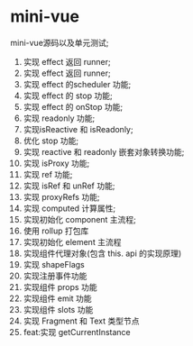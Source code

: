 # mini-vue
mini-vue源码以及单元测试;
1. 实现 effect 返回 runner;
2. 实现 effect 返回 runner;
3. 实现 effect 的scheduler 功能;
4. 实现 effect 的 stop 功能;
5. 实现 effect 的 onStop 功能;
6. 实现 readonly 功能;
7. 实现isReactive 和 isReadonly;
8. 优化 stop 功能;
9. 实现 reactive 和 readonly 嵌套对象转换功能;
10. 实现 isProxy 功能;
11. 实现 ref 功能;
12. 实现 isRef 和 unRef 功能;
13. 实现 proxyRefs 功能;
14. 实现 computed 计算属性;
15. 实现初始化 component 主流程;
16. 使用 rollup 打包库
17. 实现初始化 element 主流程
18. 实现组件代理对象(包含 this. api 的实现原理)
19. 实现 shapeFlags  
20. 实现注册事件功能 
21. 实现组件 props 功能
22. 实现组件 emit 功能
23. 实现组件 slots 功能
24. 实现 Fragment 和 Text 类型节点 
25. feat:实现 getCurrentInstance

